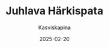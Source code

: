 ---
title: "Juhlava Härkis­pata"
image: "https://vegaanibotti.lauravuo.me/2025/02/2025-02-20_small.png"
date: 2025-02-20
receipt_url: "https://kasviskapina.fi/reseptit/juhlava-harkispata"
author: "Kasviskapina"
---